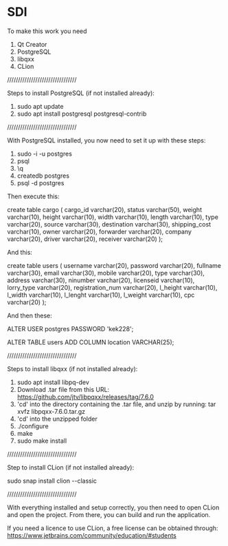 # SDI

To make this work you need

1. Qt Creator
2. PostgreSQL
3. libqxx
4. CLion

////////////////////////////////

Steps to install PostgreSQL (if not installed already):
1. sudo apt update
2. sudo apt install postgresql postgresql-contrib

////////////////////////////////

With PostgreSQL installed, you now need to set it up with these steps:
1. sudo -i -u postgres
2. psql
3. \q
4. createdb postgres
5. psql -d postgres

Then execute this:

create table cargo
(
    cargo_id      varchar(20),
    status        varchar(50),
    weight        varchar(10),
    height        varchar(10),
    width         varchar(10),
    length        varchar(10),
    type          varchar(20),
    source        varchar(30),
    destination   varchar(30),
    shipping_cost varchar(10),
    owner         varchar(20),
    forwarder     varchar(20),
    company       varchar(20),
    driver        varchar(20),
    receiver      varchar(20)
);

And this:

create table users
(
    username         varchar(20),
    password         varchar(20),
    fullname         varchar(30),
    email            varchar(30),
    mobile           varchar(20),
    type             varchar(30),
    address          varchar(30),
    ninumber         varchar(20),
    licenseid        varchar(10),
    lorry_type       varchar(20),
    registration_num varchar(20),
    l_height         varchar(10),
    l_width          varchar(10),
    l_lenght         varchar(10),
    l_weight         varchar(10),
    cpc              varchar(20)
);

And then these:

ALTER USER postgres PASSWORD 'kek228';

ALTER TABLE users ADD COLUMN location VARCHAR(25);

////////////////////////////////

Steps to install libqxx (if not installed already):
1. sudo apt install libpq-dev
2. Download .tar file from this URL: https://github.com/jtv/libpqxx/releases/tag/7.6.0
3. 'cd' into the directory containing the .tar file, and unzip by running: tar xvfz libpqxx-7.6.0.tar.gz
4. 'cd' into the unzipped folder
5. ./configure
6. make
7. sudo make install

////////////////////////////////

Step to install CLion (if not installed already):

sudo snap install clion --classic

////////////////////////////////

With everything installed and setup correctly, you then need to open CLion and open the project. From there, you can build and run the application.

If you need a licence to use CLion, a free license can be obtained through: https://www.jetbrains.com/community/education/#students
